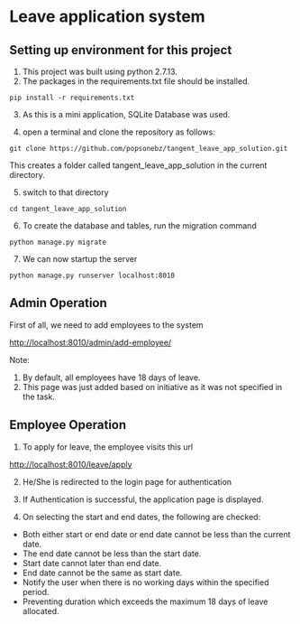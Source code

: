 # Leave application system
## Setting up environment for this project
1. This project was built using python 2.7.13.
2. The packages in the requirements.txt file should be installed.
```
pip install -r requirements.txt
```
3. As this is a mini application, SQLite Database was used.

4. open a terminal and clone the repository as follows:
```
git clone https://github.com/popsonebz/tangent_leave_app_solution.git
```
This creates a folder called tangent_leave_app_solution in the current directory.

5. switch to that directory

```
cd tangent_leave_app_solution
```
6. To create the database and tables, run the migration command
```
python manage.py migrate
```

7. We can now startup the server
```
python manage.py runserver localhost:8010
```
## Admin Operation

First of all, we need to add employees to the system

<http://localhost:8010/admin/add-employee/>

Note:

1. By default, all employees have 18 days of leave.
2. This page was just added based on initiative as it was not specified in the task.

## Employee Operation

1. To apply for leave, the employee visits this url

<http://localhost:8010/leave/apply>

2. He/She is redirected to the login page for authentication

3. If Authentication is successful, the application page is displayed.

4. On selecting the start and end dates, the following are checked:

- Both either start or end date or end date cannot be less than the current date.
- The end date cannot be less than the start date.
- Start date cannot later than end date.
- End date cannot be the same as start date.
- Notify the user when there is no working days within the specified period.
- Preventing duration which exceeds the maximum 18 days of leave allocated.




